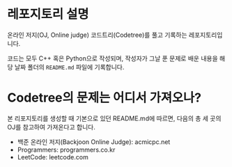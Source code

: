 # 레포지토리 설명
온라인 저지(OJ, Online judge) 코드트리(Codetree)를 풀고 기록하는 레포지토리입니다.

코드는 모두 C++ 혹은 Python으로 작성되며, 작성자가 그날 푼 문제로 배운 내용을 해당 날짜 폴더의 `README.md` 파일에 기록합니다.

# Codetree의 문제는 어디서 가져오나?
본 리포지토리를 생성할 때 기본으로 있던 README.md에 따르면, 다음의 총 세 곳의 OJ를 참고하여 가져온다고 합니다.
- 백준 온라인 저지(Backjoon Online Judge): acmicpc.net
- Programmers: programmers.co.kr
- LeetCode: leetcode.com

